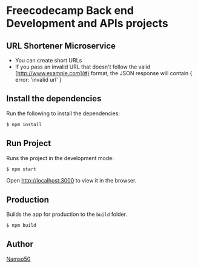 # Freecodecamp Back end Development and APIs projects

## URL Shortener Microservice
- You can create short URLs
- If you pass an invalid URL that doesn't follow the valid [http://www.example.com](#) format, the JSON response will contain { error: 'invalid url' }
 
## Install the dependencies

Run the following to install the dependencies:

```bash
$ npm install
```

## Run Project

Runs the project in the development mode:

```bash
$ npm start
```

Open [http://localhost:3000](http://localhost:3000) to view it in the browser.

## Production

Builds the app for production to the `build` folder.

```bash
$ npm build
```

## Author
[Namso50](https://github.com/Namso50)
